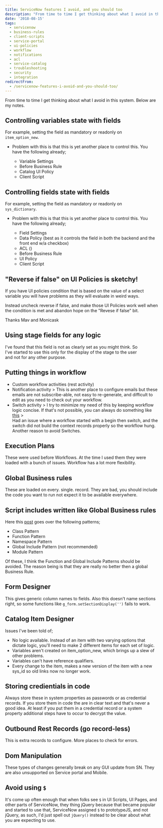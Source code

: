 ```yaml
---
title: ServiceNow features I avoid, and you should too
description: "From time to time I get thinking about what I avoid in this system. Below are my notes.\r\n\r\n## Controlling variables state with fields\r\n\r\nFor example, setting..."
date: '2018-08-15'
tags:
  - servicenow
  - business-rules
  - client-scripts
  - service-portal
  - ui-policies
  - workflow
  - notifications
  - acl
  - service-catalog
  - troubleshooting
  - security
  - integration
redirectFrom:
  - /servicenow-features-i-avoid-and-you-should-too/
---
```


<!--StartFragment-->

From time to time I get thinking about what I avoid in this system. Below are my notes.

## Controlling variables state with fields

For example, setting the field as mandatory or readonly on\
`item_option_new`.

* Problem with this is that this is yet another place to control this. You have the following already;

  * Variable Settings
  * Before Business Rule
  * Catalog UI Policy
  * Client Script

## Controlling fields state with fields

For example, setting the field as mandatory or readonly on\
`sys_dictionary`.

* Problem with this is that this is yet another place to control this. You have the following already;

  * Field Settings
  * Data Policy (best as it controls the field in both the backend and the front end w/a checkbox)
  * ACL ()
  * Before Business Rule
  * UI Policy
  * Client Script

## "Reverse if false" on UI Policies is sketchy!

If you have UI policies condition that is based on the value of a select variable you will have problems as they will evaluate in weird ways.

Instead uncheck reverse if false, and make those UI Policies work well when the condition is met and abandon hope on the "Revese if false" bit.

Thanks Mav and Monicask

## Using stage fields for any logic

I've found that this field is not as clearly set as you might think. So\
I've started to use this only for the display of the stage to the user\
and not for any other purpose.

## Putting things in workflow

* Custom workflow activities (rest activity)
* Notification activity > This is another place to configure emails but these emails are not subscribe-able, not easy to re-generate, and difficult to edit as you need to check out your workflow.
* Switch activity > I try to minimize my need of this by keeping workflow logic concise. If that's not possible, you can always do something like [this](https://snprotips.com/blog/2018/3/15/video-custom-output-transition-conditions-from-a-single-workflow-script-activity) >\
  Had an issue where a workflow started with a begin then switch, and the switch did not build the context records properly so the workflow hung. Another reason to avoid Switches.

## Execution Plans

These were used before Workflows. At the time I used them they were loaded with a bunch of issues. Workflow has a lot more flexibility.

## Global Business rules

These are loaded on every. single. record. They are bad, you should include the code you want to run not expect it to be available everywhere.

## Script includes written like Global Business rules

Here this [post](https://codecreative.io/servicenow/interface-design-patterns-for-script-includes) goes over the following patterns;

* Class Pattern
* Function Pattern
* Namespace Pattern
* Global Include Pattern (not recommended)
* Module Pattern

Of these, I think the Function and Global Include Patterns should be avoided. The reason being is that they are really no better then a global Business Rule.

## Form Designer

This gives generic column names to fields. Also this doesn't name sections right, so some functions like `g_form.setSectionDisplay('')` fails to work.

## Catalog Item Designer

Issues I've been told of;

* No logic available. Instead of an item with two varying options that dictate logic, you'll need to make 2 different items for each set of logic.
* Variables aren't created on item_option_new, which brings up a slew of other problems.
* Variables can't have reference qualifiers.
* Every change to the item, makes a new version of the item with a new sys_id so old links now no longer work.

## Storing credientials in code

Always store these in system properties as passwords or as credential records. If you store them in code the are in clear text and that's never a good idea. At least if you put them in a credential record or a system property additional steps have to occur to decrypt the value.

## Outbound Rest Records (go record-less)

This is extra records to configure. More places to check for errors.

## Dom Manipulation

These types of changes generally break on any GUI update from SN. They are also unsupported on Service portal and Mobile.

## Avoid using `$`

It's come up often enough that when folks see `$` in UI Scripts, UI Pages, and other parts of ServiceNow, they thing jQuery because that became popular and started to use that, ServiceNow assigned `$` to prototypeJS, and not jQuery, as such, I'd just spell out `jQuery()` instead to be clear about what you are expecting to use.

<!--EndFragment-->